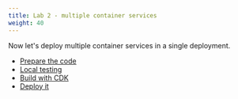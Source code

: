 ```yaml
---
title: Lab 2 - multiple container services
weight: 40
---
```


Now let's deploy multiple container services in a single deployment.

- [Prepare the code](./prepare-the-code/readme)
- [Local testing](./local-testing/readme)
- [Build with CDK](./build-with-cdk/readme)
- [Deploy it](./deploy/readme)

